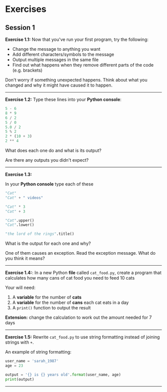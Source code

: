 # Exercises

## Session 1

**Exercise 1.1:** Now that you've run your first program, try the following:

- Change the message to anything you want
- Add different characters/symbols to the message
- Output multiple messages in the same file
- Find out what happens when they remove different parts of the code (e.g. brackets)

Don't worry if something unexpected happens. Think about what you changed and why it might have caused it to happen.

---


**Exercise 1.2:** Type these lines into your **Python console**:

```python
5 - 6
8 * 9
6 / 2
5 / 0
5.0 / 2
5 % 2
2 * (10 + 3)
2 ** 4
```

What does each one do and what is its output?

Are there any outputs you didn't expect?

---

**Exercise 1.3:**

In your **Python console** type each of these

```python
"Cat"
"Cat" + " videos"

"Cat" * 3
"Cat" + 3

"Cat".upper()
"Cat".lower()

"the lord of the rings".title()
```

What is the output for each one and why?

One of them causes an exception. Read the exception message. What do you think it means?

---

**Exercise 1.4:**: In a new Python **file** called `cat_food.py`, create a program that calculates how many cans of cat food you need to feed 10 cats

Your will need:
1. A **variable** for the number of **cats**
1. A **variable** for the number of **cans** each cat eats in a day
1. A `print()` function to output the result

**Extension:** change the calculation to work out the amount needed for 7 days

---

**Exercise 1.5:** Rewrite `cat_food.py` to use string formatting instead of joining strings with `+`.

An example of string formatting:

```python
user_name = 'sarah_1987'
age = 23

output = '{} is {} years old'.format(user_name, age)
print(output)
```

---


